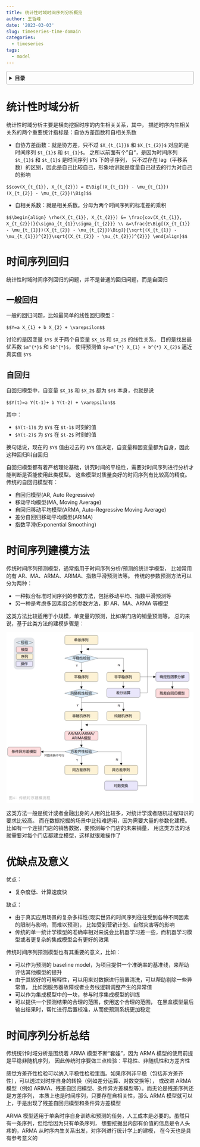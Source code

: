 ```yaml
---
title: 统计性时域时间序列分析概览
author: 王哲峰
date: '2023-03-03'
slug: timeseries-time-domain
categories:
  - timeseries
tags:
  - model
---
```


<style>
details {
    border: 1px solid #aaa;
    border-radius: 4px;
    padding: .5em .5em 0;
}
summary {
    font-weight: bold;
    margin: -.5em -.5em 0;
    padding: .5em;
}
details[open] {
    padding: .5em;
}
details[open] summary {
    border-bottom: 1px solid #aaa;
    margin-bottom: .5em;
}
</style>

<details><summary>目录</summary><p>

- [统计性时域分析](#统计性时域分析)
- [时间序列回归](#时间序列回归)
  - [一般回归](#一般回归)
  - [自回归](#自回归)
- [时间序列建模方法](#时间序列建模方法)
- [优缺点及意义](#优缺点及意义)
- [时间序列分析总结](#时间序列分析总结)
</p></details><p></p>

# 统计性时域分析

统计性时域分析主要是横向挖掘时序的内生相关关系，其中，
描述时序内生相关关系的两个重要统计指标是：自协方差函数和自相关系数

* 自协方差函数：就是协方差，只不过 `$X_{t_{1}}$` 和 `$X_{t_{2}}$` 对应的是时间序列 `$t_{1}$` 和 `$t_{1}$`。
  之所以前面有个”自“，是因为时间序列 `$t_{1}$` 和 `$t_{1}$` 是时间序列 `$T$` 下的子序列，
  只不过存在 lag（平移系数）的区别，因此是自己比较自己，形象地讲就是度量自己过去的行为对自己的影响

`$$cov(X_{t_{1}}, X_{t_{2}}) = E\Big[(X_{t_{1}} - \mu_{t_{1}})(X_{t_{2}} - \mu_{t_{2}})\Big]$$`

* 自相关系数：就是相关系数。分母为两个时间序列的标准差的乘积

`$$\begin{align}
\rho(X_{t_{1}}, X_{t_{2}}) &= \frac{cov(X_{t_{1}}, X_{t_{2}})}{\sigma_{t_{1}}\sigma_{t_{2}}} \\
&=\frac{E\Big[(X_{t_{1}} - \mu_{t_{1}})(X_{t_{2}} - \mu_{t_{2}})\Big]}{\sqrt{(X_{t_{1}} - \mu_{t_{1}})^{2}}\sqrt{(X_{t_{2}} - \mu_{t_{2}})^{2}}}
\end{align}$$`

# 时间序列回归

统计性时域时间序列回归的问题，并不是普通的回归问题，而是自回归

## 一般回归

一般的回归问题，比如最简单的线性回归模型：

`$$Y=a X_{1} + b X_{2} + \varepsilon$$`

讨论的是因变量 `$Y$` 关于两个自变量 `$X_1$` 和 `$X_2$` 的线性关系，
目的是找出最优系数 `$a^{*}$` 和 `$b^{*}$`，
使得预测值 `$y=a^{*} X_{1} + b^{*} X_{2}$` 逼近真实值 `$Y$`

## 自回归

自回归模型中，自变量 `$X_1$` 和 `$X_2$` 都为 `$Y$` 本身，也就是说 

`$$Y(t)=a Y(t-1)+ b Y(t-2) + \varepsilon$$`

其中：

* `$Y(t-1)$` 为 `$Y$` 在 `$t-1$` 时刻的值
* `$Y(t-2)$` 为 `$Y$` 在 `$t-2$` 时刻的值

换句话说，现在的 `$Y$` 值由过去的 `$Y$` 值决定，自变量和因变量都为自身，因此这种回归叫自回归

自回归模型都有着严格理论基础，讲究时间的平稳性，需要对时间序列进行分析才能判断是否能使用此类模型。
这些模型对质量良好的时间序列有比较高的精度。传统的自回归模型有：

* 自回归模型(AR, Auto Regressive)
* 移动平均模型(MA, Moving Average)
* 自回归移动平均模型(ARMA, Auto-Regressive Moving Average)
* 差分自回归移动平均模型(ARIMA)
* 指数平滑(Exponential Smoothing)

# 时间序列建模方法

传统时间序列预测模型，通常指用于时间序列分析/预测的统计学模型，
比如常用的有 AR、MA、ARMA、ARIMA、指数平滑预测法等。
传统的参数预测方法可以分为两种：

* 一种拟合标准时间序列的参数方法，包括移动平均、指数平滑预测等
* 另一种是考虑多因素组合的参数方法，即 AR、MA、ARMA 等模型

这类方法比较适用于小规模，单变量的预测，比如某门店的销量预测等。
总的来说，基于此类方法的建模步骤是：

![img](images/flow.png)

这类方法一般是统计或者金融出身的人用的比较多，对统计学或者随机过程知识的要求比较高。
而在数据挖掘的场景中比较难适用，因为需要大量的参数化建模。
比如有一个连锁门店的销售数据，要预测每个门店的未来销量，
用这类方法的话就需要对每个门店都建立模型，这样就很难操作了

# 优缺点及意义

优点：

* 复杂度低、计算速度快

缺点：

* 由于真实应用场景的复杂多样性(现实世界的时间序列往往受到各种不同因素的限制与影响，而难以预测)，
  比如受到营销计划、自然灾害等的影响
* 传统的单一统计学模型的准确率相对来说会比机器学习差一些，而机器学习模型或者更复杂的集成模型会有更好的效果

传统时间序列预测模型也有其重要的意义，比如：

* 可以作为预测的 baseline model，为项目提供一个准确率的基准线，来帮助评估其他模型的提升
* 由于其较好的可解释性，可以用来对数据进行前置清洗，可以帮助剔除一些异常值，
  比如因服务器故障或者业务线逻辑调整产生的异常值
* 可以作为集成模型中的一块，参与时序集成模型的训练
* 可以提供一个预测结果的合理的范围，使用这个合理的范围，
  在黑盒模型最后输出结果时，帮忙进行后置校准，从而使预测系统更加稳定

# 时间序列分析总结

传统统计时域分析是围绕着 ARMA 模型不断“套娃”，因为 ARMA 模型的使用前提是平稳非随机序列，
因此传统时序要做三点检验：平稳性、非随机性和方差齐性

感觉方差齐性检验可以纳入平稳性检验里面。如果序列非平稳（包括非方差齐性），可以透过对时序自身的转换（例如差分运算、对数变换等），
或改进 ARMA 模型（例如 ARIMA、残差自回归模型、条件异方差模型等）。而无论是残差序列还是方差序列，
本质上也是时间序列，只要存在自相关性，那么 ARMA 模型就可以上，于是出现了残差自回归模型和条件异方差模型

ARMA 模型适用于单条时序自身训练和预测的任务，人工成本是必要的。虽然只有一条序列，但恰恰因为只有单条序列，
想要挖掘出内部有价值的信息是令人头疼的，ARMA 从时序内生关系出发，对序列进行统计学上的建模，
在今天也是具有参考意义的

